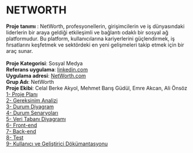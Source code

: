 # NETWORTH
**Proje tanımı** : NetWorth, profesyonellerin, girişimcilerin ve iş dünyasındaki liderlerin bir araya geldiği etkileşimli ve bağlantı odaklı bir sosyal ağ platformudur. Bu platform, kullanıcılarına kariyerlerini güçlendirmek, iş fırsatlarını keşfetmek ve sektördeki en yeni gelişmeleri takip etmek için bir araç sunar.
<br><br>
**Proje Kategorisi**: Sosyal Medya
<br>
**Referans uygulama**: [linkedin.com](https://www.linkedin.com/feed/)
<br>
**Uygulama adresi**: [NetWorth.com](https://networth.website/networth/HomePage/HomePage.html)
<br>
**Grup Adı**: NetWorth
<br>
**Proje Ekibi**: Celal Berke Akyol, Mehmet Barış Güdül, Emre Akcan, Ali Önsöz
<br>
[1- Proje Planı ](proje-planı.md)
<br>
[2- Gereksinim Analizi](gereksinimler.md)
<br>
[3- Durum Diyagram](durum-diyagramı.md)<br>
[4- Durum Senaryoları](kullanıcı-durum-senaryoları.md)<br>
[5- Veri Tabanı Diyagramı](veri-tabanı-diyagramı.md) <br>
[6- Front-end ](NetworthDosyalar/src/Sass)<br>
[7- Back-end](NetworthDosyalar)<br>
[8- Test](test.md)<br>
[9- Kullanıcı ve Geliştirici Dökümantasyonu](kullanici-gelistirici-dokumantasyon.md)<br>
